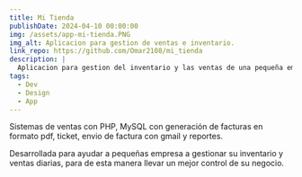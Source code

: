 ```yaml
---
title: Mi Tienda
publishDate: 2024-04-10 00:00:00
img: /assets/app-mi-tienda.PNG
img_alt: Aplicacion para gestion de ventas e inventario.
link_repo: https://github.com/Omar2108/mi_tienda
description: |
  Aplicacion para gestion del inventario y las ventas de una pequeña empresa.
tags:
  - Dev
  - Design
  - App
---
```


Sistemas de ventas con PHP, MySQL con generación de facturas en formato pdf, ticket, envio de factura con gmail y reportes.

Desarrollada para ayudar a pequeñas empresa a gestionar su inventario y ventas diarias, para de esta manera llevar un mejor control de su negocio.
